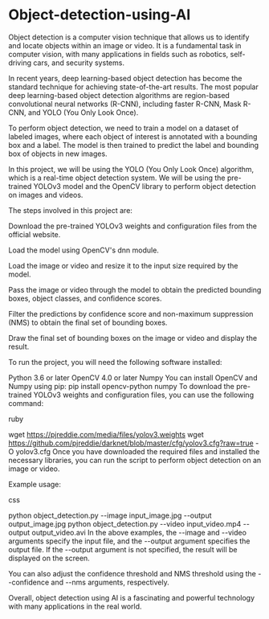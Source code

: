 # Object-detection-using-AI
Object detection is a computer vision technique that allows us to identify and locate objects within an image or video. It is a fundamental task in computer vision, with many applications in fields such as robotics, self-driving cars, and security systems.

In recent years, deep learning-based object detection has become the standard technique for achieving state-of-the-art results. The most popular deep learning-based object detection algorithms are region-based convolutional neural networks (R-CNN), including faster R-CNN, Mask R-CNN, and YOLO (You Only Look Once).

To perform object detection, we need to train a model on a dataset of labeled images, where each object of interest is annotated with a bounding box and a label. The model is then trained to predict the label and bounding box of objects in new images.

In this project, we will be using the YOLO (You Only Look Once) algorithm, which is a real-time object detection system. We will be using the pre-trained YOLOv3 model and the OpenCV library to perform object detection on images and videos.

The steps involved in this project are:

Download the pre-trained YOLOv3 weights and configuration files from the official website.

Load the model using OpenCV's dnn module.

Load the image or video and resize it to the input size required by the model.

Pass the image or video through the model to obtain the predicted bounding boxes, object classes, and confidence scores.

Filter the predictions by confidence score and non-maximum suppression (NMS) to obtain the final set of bounding boxes.

Draw the final set of bounding boxes on the image or video and display the result.

To run the project, you will need the following software installed:

Python 3.6 or later
OpenCV 4.0 or later
Numpy
You can install OpenCV and Numpy using pip:
pip install opencv-python numpy
To download the pre-trained YOLOv3 weights and configuration files, you can use the following command:

ruby

wget https://pjreddie.com/media/files/yolov3.weights
wget https://github.com/pjreddie/darknet/blob/master/cfg/yolov3.cfg?raw=true -O yolov3.cfg
Once you have downloaded the required files and installed the necessary libraries, you can run the script to perform object detection on an image or video.

Example usage:

css

python object_detection.py --image input_image.jpg --output output_image.jpg
python object_detection.py --video input_video.mp4 --output output_video.avi
In the above examples, the --image and --video arguments specify the input file, and the --output argument specifies the output file. If the --output argument is not specified, the result will be displayed on the screen.

You can also adjust the confidence threshold and NMS threshold using the --confidence and --nms arguments, respectively.

Overall, object detection using AI is a fascinating and powerful technology with many applications in the real world.
